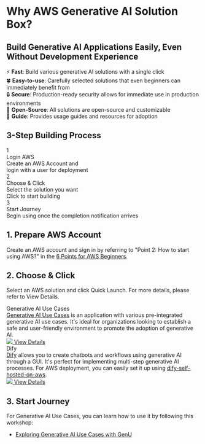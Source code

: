 # Why AWS Generative AI Solution Box?

## Build Generative AI Applications Easily, Even Without Development Experience

:zap: **Fast**: Build various generative AI solutions with a single click  
:four_leaf_clover: **Easy-to-use**: Carefully selected solutions that even beginners can immediately benefit from  
:lock: **Secure**: Production-ready security allows for immediate use in production environments  
:hammer: **Open-Source**: All solutions are open-source and customizable  
:book: **Guide**: Provides usage guides and resources for adoption  

## 3-Step Building Process

<div class="steps-container">
  <div class="step-card">
    <div class="step-number">1</div>
    <div class="step-title">Login AWS</div>
    <div class="step-description">Create an AWS Account and<br/>login with a user for deployment</div>
  </div>
  <div class="step-card">
    <div class="step-number">2</div>
    <div class="step-title">Choose & Click</div>
    <div class="step-description">Select the solution you want<br/>Click to start building</div>
  </div>
  <div class="step-card">
    <div class="step-number">3</div>
    <div class="step-title">Start Journey</div>
    <div class="step-description">Begin using once the completion notification arrives</div>
  </div>
</div>

## 1. Prepare AWS Account

Create an AWS account and sign in by referring to "Point 2: How to start using AWS?" in the [6 Points for AWS Beginners](https://aws.amazon.com/getting-started/fundamentals-core-concepts/).

## 2. Choose & Click

Select an AWS solution and click Quick Launch. For more details, please refer to View Details.

<div class="solution-card">
  <div class="solution-card__image">
    <!-- <img src="/assets/images/generative-ai-use-cases.png" alt="Generative AI Use Cases Screenshot"> -->
  </div>
  <div class="solution-card__content">
    <div class="solution-card__title">Generative AI Use Cases</div>
    <div class="solution-card__description">
      <a href="https://github.com/aws-samples/generative-ai-use-cases-jp" target="_blank">Generative AI Use Cases</a> is an application with various pre-integrated generative AI use cases. It's ideal for organizations looking to establish a safe and user-friendly environment to promote the adoption of generative AI.
    </div>
    <div class="solution-card__actions">
      <a href="https://us-east-1.console.aws.amazon.com/cloudformation/home#/stacks/create/review?stackName=GenUDeploymentProcess&templateURL=https://aws-ml-jp.s3.ap-northeast-1.amazonaws.com/asset-deployments/GenUDeploymentProcess.yaml" class="deployment-button" target="_blank">
        <img src="https://s3.amazonaws.com/cloudformation-examples/cloudformation-launch-stack.png"/>
      </a>
      <a href="solutions/generative-ai-use-cases/" class="detail-button">
        <i class="fa-solid fa-file-lines"></i>
        View Details
      </a>
    </div>
  </div>
</div>

<div class="solution-card">
  <div class="solution-card__image">
    <!-- <img src="/assets/images/dify.png" alt="Dify Screenshot"> -->
  </div>
  <div class="solution-card__content">
    <div class="solution-card__title">Dify</div>
    <div class="solution-card__description">
      <a href="https://dify.ai" target="_blank">Dify</a> allows you to create chatbots and workflows using generative AI through a GUI. It's perfect for implementing multi-step generative AI processes. For AWS deployment, you can easily set it up using <a href="https://github.com/aws-samples/" target="_blank">dify-self-hosted-on-aws</a>.
    </div>
    <div class="solution-card__actions">
      <a href="https://us-east-1.console.aws.amazon.com/cloudformation/home#/stacks/create/review?stackName=DifyDeploymentProcess&templateURL=https://aws-ml-jp.s3.ap-northeast-1.amazonaws.com/asset-deployments/DifyDeploymentProcess.yaml" class="deployment-button" target="_blank">
        <img src="https://s3.amazonaws.com/cloudformation-examples/cloudformation-launch-stack.png"/>
      </a>
      <a href="solutions/dify/" class="detail-button">
        <i class="fa-solid fa-file-lines"></i>
        View Details
      </a>
    </div>
  </div>
</div>

## 3. Start Journey

For Generative AI Use Cases, you can learn how to use it by following this workshop:

* [Exploring Generative AI Use Cases with GenU](https://catalog.us-east-1.prod.workshops.aws/workshops/58088ef5-d47c-441d-ae65-e44ff1d6a92b/en-US)
